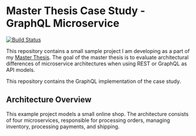 # Master Thesis Case Study - GraphQL Microservice

[![Build Status](https://drone.florianbeetz.de/api/badges/Uni/master-thesis-graphql/status.svg)](https://drone.florianbeetz.de/Uni/master-thesis-graphql)

This repository contains a small sample project I am developing as a part of my
[Master Thesis](https://cloud.florianbeetz.de/s/6pbS45PAQxt7ep4/download).
The goal of the master thesis is to evaluate architectural differences of microservice architectures when using REST or
GraphQL as API models.

This repository contains the GraphQL implementation of the case study.

## Architecture Overview

This example project models a small online shop. 
The architecture consists of four microservices, responsible for processing orders, managing inventory, processing
payments, and shipping.
